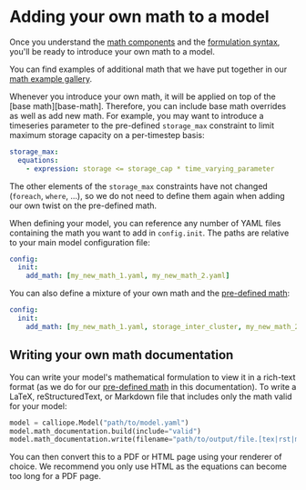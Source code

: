 # Adding your own math to a model

Once you understand the [math components](components.md) and the [formulation syntax](syntax.md), you'll be ready to introduce your own math to a model.

You can find examples of additional math that we have put together in our [math example gallery](examples/index.md).

Whenever you introduce your own math, it will be applied on top of the [base math][base-math].
Therefore, you can include base math overrides as well as add new math.
For example, you may want to introduce a timeseries parameter to the pre-defined `storage_max` constraint to limit maximum storage capacity on a per-timestep basis:

```yaml
storage_max:
  equations:
    - expression: storage <= storage_cap * time_varying_parameter
```

The other elements of the `storage_max` constraints have not changed (`foreach`, `where`, ...), so we do not need to define them again when adding our own twist on the pre-defined math.

When defining your model, you can reference any number of YAML files containing the math you want to add in `config.init`. The paths are relative to your main model configuration file:

```yaml
config:
  init:
    add_math: [my_new_math_1.yaml, my_new_math_2.yaml]
```

You can also define a mixture of your own math and the [pre-defined math](../pre_defined_math/index.md):

```yaml
config:
  init:
    add_math: [my_new_math_1.yaml, storage_inter_cluster, my_new_math_2.md]
```

## Writing your own math documentation

You can write your model's mathematical formulation to view it in a rich-text format (as we do for our [pre-defined math](../pre_defined_math/index.md) in this documentation).
To write a LaTeX, reStructuredText, or Markdown file that includes only the math valid for your model:

```python
model = calliope.Model("path/to/model.yaml")
model.math_documentation.build(include="valid")
model.math_documentation.write(filename="path/to/output/file.[tex|rst|md]")
```

You can then convert this to a PDF or HTML page using your renderer of choice.
We recommend you only use HTML as the equations can become too long for a PDF page.
